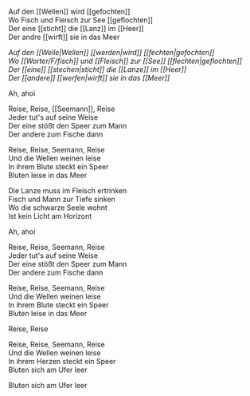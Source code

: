 Auf den [[Wellen]] wird [[gefochten]]  
Wo Fisch und Fleisch zur See [[geflochten]]  
Der eine [[sticht]] die [[Lanz]] im [[Heer]]  
Der andre [[wirft]] sie in das Meer

*Auf den [[Welle|Wellen]] [[werden|wird]] [[fechten|gefochten]]*  
*Wo [[Worter/F/fisch]] und [[Fleisch]] zur [[See]] [[flechten|geflochten]]*  
*Der [[eine]] [[stechen|sticht]] die [[Lanze]] im [[Heer]]*  
*Der [[andere]] [[werfen|wirft]] sie in das [[Meer]]*

Ah, ahoi

Reise, Reise, [[Seemann]], Reise  
Jeder tut's auf seine Weise  
Der eine stößt den Speer zum Mann  
Der andere zum Fische dann

Reise, Reise, Seemann, Reise  
Und die Wellen weinen leise  
In ihrem Blute steckt ein Speer  
Bluten leise in das Meer

Die Lanze muss im Fleisch ertrinken  
Fisch und Mann zur Tiefe sinken  
Wo die schwarze Seele wohnt  
Ist kein Licht am Horizont

Ah, ahoi

Reise, Reise, Seemann, Reise  
Jeder tut's auf seine Weise  
Der eine stößt den Speer zum Mann  
Der andere zum Fische dann

Reise, Reise, Seemann, Reise  
Und die Wellen weinen leise  
In ihrem Blute steckt ein Speer  
Bluten leise in das Meer

Reise, Reise

Reise, Reise, Seemann, Reise  
Und die Wellen weinen leise  
In ihrem Herzen steckt ein Speer  
Bluten sich am Ufer leer

Bluten sich am Ufer leer